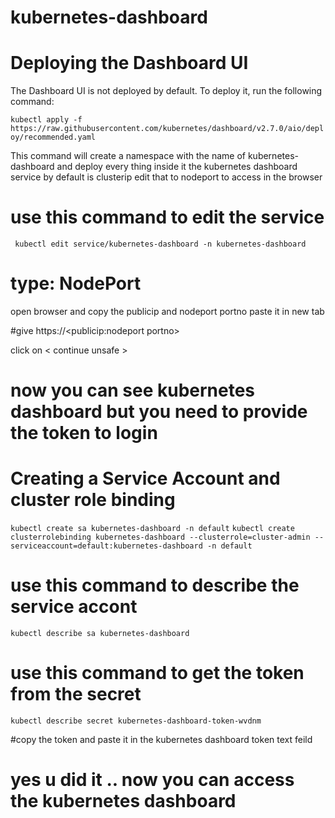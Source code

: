 # kubernetes-dashboard



# Deploying the Dashboard UI 
The Dashboard UI is not deployed by default. To deploy it, run the following command:

`kubectl apply -f https://raw.githubusercontent.com/kubernetes/dashboard/v2.7.0/aio/deploy/recommended.yaml`



This command will create a namespace with the name of kubernetes-dashboard and deploy every thing inside it 
 the kubernetes dashboard service by default is clusterip edit that to nodeport to access in the browser
 
 
 # use this command to edit the service
` kubectl edit service/kubernetes-dashboard -n kubernetes-dashboard`
 
# type: NodePort
 
open browser and copy the publicip and nodeport portno paste it in new tab

#give https://<publicip:nodeport portno>

click on < continue unsafe >

# now you can see kubernetes dashboard but you need to provide the token to login 


# Creating a Service Account and cluster role binding 
`kubectl create sa kubernetes-dashboard -n default`
`kubectl create clusterrolebinding kubernetes-dashboard --clusterrole=cluster-admin --serviceaccount=default:kubernetes-dashboard -n default`


# use this command to describe the service accont 

`kubectl describe sa kubernetes-dashboard`


# use this command to get the token from the secret 

`kubectl describe secret kubernetes-dashboard-token-wvdnm `




#copy the token and paste it in the kubernetes dashboard token text feild 


# yes u did it .. now you can access the kubernetes dashboard 
